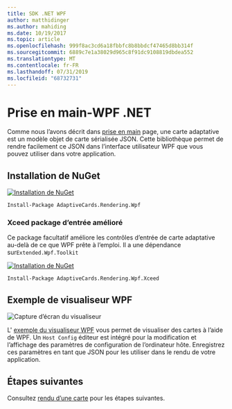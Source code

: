 ```yaml
---
title: SDK .NET WPF
author: matthidinger
ms.author: mahiding
ms.date: 10/19/2017
ms.topic: article
ms.openlocfilehash: 999f8ac3cd6a18fbbfc8b8bbdcf47465d8bb314f
ms.sourcegitcommit: 6889c7e1a38029d965c8f91dc9108819dbdea552
ms.translationtype: MT
ms.contentlocale: fr-FR
ms.lasthandoff: 07/31/2019
ms.locfileid: "68732731"
---
```

# <a name="getting-started---net-wpf"></a>Prise en main-WPF .NET

Comme nous l’avons décrit dans [prise en main](../../../authoring-cards/getting-started.md) page, une carte adaptative est un modèle objet de carte sérialisée JSON. Cette bibliothèque permet de rendre facilement ce JSON dans l’interface utilisateur WPF que vous pouvez utiliser dans votre application.

## <a name="nuget-install"></a>Installation de NuGet

[![Installation de NuGet](https://img.shields.io/nuget/vpre/AdaptiveCards.Rendering.Wpf.svg)](https://www.nuget.org/packages/AdaptiveCards.Rendering.Wpf)

```console
Install-Package AdaptiveCards.Rendering.Wpf
```

### <a name="xceed-enhanced-input-package"></a>Xceed package d’entrée amélioré

Ce package facultatif améliore les contrôles d’entrée de carte adaptative au-delà de ce que WPF prête à l’emploi. Il a une dépendance sur`Extended.Wpf.Toolkit`

[![Installation de NuGet](https://img.shields.io/nuget/vpre/AdaptiveCards.Rendering.Wpf.Xceed.svg)](https://www.nuget.org/packages/AdaptiveCards.Rendering.Wpf.Xceed)

```console
Install-Package AdaptiveCards.Rendering.Wpf.Xceed
```

## <a name="wpf-visualizer-sample"></a>Exemple de visualiseur WPF

![Capture d’écran du visualiseur](../../../resources/media/tools/wpfvisualizer.png)

L' [exemple du visualiseur WPF](https://github.com/Microsoft/AdaptiveCards/tree/master/source/dotnet/Samples/WPFVisualizer) vous permet de visualiser des cartes à l’aide de WPF.  Un `Host Config` éditeur est intégré pour la modification et l’affichage des paramètres de configuration de l’ordinateur hôte. Enregistrez ces paramètres en tant que JSON pour les utiliser dans le rendu de votre application.

## <a name="next-steps"></a>Étapes suivantes

Consultez [rendu d’une carte](render-a-card.md) pour les étapes suivantes.
